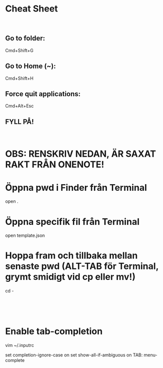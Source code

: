 # Cheat Sheet

<br>

## Go to folder:
Cmd+Shift+G

## Go to Home (~):
Cmd+Shift+H

## Force quit applications:
Cmd+Alt+Esc 

## FYLL PÅ!



<br>

# OBS: RENSKRIV NEDAN, ÄR SAXAT RAKT FRÅN ONENOTE!


# Öppna pwd i Finder från Terminal
open .



# Öppna specifik fil från Terminal
open template.json



# Hoppa fram och tillbaka mellan senaste pwd (ALT-TAB för Terminal, grymt smidigt vid cp eller mv!)
cd -



<br>
<br>
<br>

# Enable tab-completion

vim ~/.inputrc

set completion-ignore-case on
set show-all-if-ambiguous on
TAB: menu-complete

